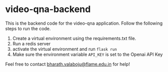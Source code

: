 # video-qna-backend

This is the backend code for the video-qna application. Follow the following steps to run the code.

1. Create a virtual environment using the requirements.txt file.
2. Run a redis server
3. activate the virtual environment and run `flask run`
4. Make sure the environment variable `API_KEY` is set to the Openai API Key

Feel free to contact bharath.valaboju@flame.edu.in for help!
